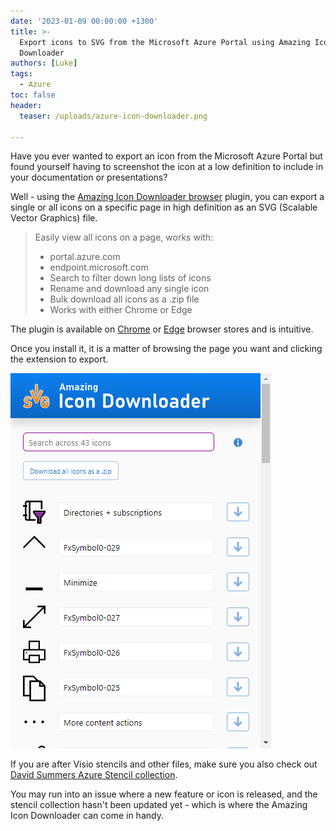 ```yaml
---
date: '2023-01-09 00:00:00 +1300'
title: >-
  Export icons to SVG from the Microsoft Azure Portal using Amazing Icon
  Downloader
authors: [Luke]
tags:
  - Azure
toc: false
header:
  teaser: /uploads/azure-icon-downloader.png

---
```


Have you ever wanted to export an icon from the Microsoft Azure Portal but found yourself having to screenshot the icon at a low definition to include in your documentation or presentations?

Well - using the [Amazing Icon Downloader browser](https://github.com/mattl-msft/Amazing-Icon-Downloader "logo Amazing Icon Downloader") plugin, you can export a single or all icons on a specific page in high definition as an SVG (Scalable Vector Graphics) file.

> Easily view all icons on a page, works with:
>
> * portal.azure.com
> * endpoint.microsoft.com
> * Search to filter down long lists of icons
> * Rename and download any single icon
> * Bulk download all icons as a .zip file
> * Works with either Chrome or Edge

The plugin is available on [Chrome](https://chrome.google.com/webstore/detail/amazing-icon-downloader/kllljifcjfleikiipbkdcgllbllahaob "Amazing Icon Downloader") or [Edge](https://microsoftedge.microsoft.com/addons/detail/amazing-icon-downloader/goanjjfecbakkdmbchgoooajnbiafong "Amazing Icon Downloader") browser stores and is intuitive.

Once you install it, it is a matter of browsing the page you want and clicking the extension to export.

![Azure Icon Downloader](/uploads/azure-icon-downloader.png "Azure Icon Downloader")

If you are after Visio stencils and other files, make sure you also check out [David Summers Azure Stencil collection](https://github.com/David-Summers/Azure-Design "David-Summers / Azure-Design").

You may run into an issue where a new feature or icon is released, and the stencil collection hasn't been updated yet - which is where the Amazing Icon Downloader can come in handy.
